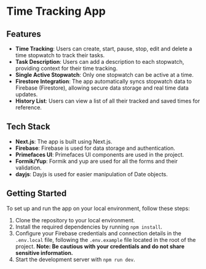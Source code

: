 # Time Tracking App

## Features
- **Time Tracking**: Users can create, start, pause, stop, edit and delete a time stopwatch to track their tasks.
- **Task Description**: Users can add a description to each stopwatch, providing context for their time tracking.
- **Single Active Stopwatch**: Only one stopwatch can be active at a time.
- **Firestore Integration**: The app automatically syncs stopwatch data to Firebase (Firestore), allowing secure data storage and real time data updates.
- **History List**: Users can view a list of all their tracked and saved times for reference.

## Tech Stack
- **Next.js**: The app is built using Next.js.
- **Firebase**: Firebase is used for data storage and authentication.
- **Primefaces UI**: Primefaces UI components are used in the project.
- **Formik/Yup**: Formik and yup are used for all the forms and their validation.
- **dayjs**: Dayjs is used for easier manipulation of Date objects.

## Getting Started
To set up and run the app on your local environment, follow these steps:

1. Clone the repository to your local environment.
2. Install the required dependencies by running `npm install`.
3. Configure your Firebase credentials and connection details in the `.env.local` file, following the `.env.example` file located in the root of the project. **Note: Be cautious with your credentials and do not share sensitive information.**
4. Start the development server with `npm run dev`.
